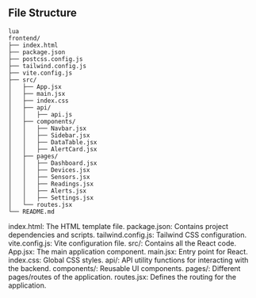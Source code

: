 ## File Structure
```
lua
frontend/
├── index.html
├── package.json
├── postcss.config.js
├── tailwind.config.js
├── vite.config.js
├── src/
│   ├── App.jsx
│   ├── main.jsx
│   ├── index.css
│   ├── api/
│   │   ├── api.js
│   ├── components/
│   │   ├── Navbar.jsx
│   │   ├── Sidebar.jsx
│   │   ├── DataTable.jsx
│   │   ├── AlertCard.jsx
│   ├── pages/
│   │   ├── Dashboard.jsx
│   │   ├── Devices.jsx
│   │   ├── Sensors.jsx
│   │   ├── Readings.jsx
│   │   ├── Alerts.jsx
│   │   ├── Settings.jsx
│   └── routes.jsx
└── README.md
```
index.html: The HTML template file.
package.json: Contains project dependencies and scripts.
tailwind.config.js: Tailwind CSS configuration.
vite.config.js: Vite configuration file.
src/: Contains all the React code.
App.jsx: The main application component.
main.jsx: Entry point for React.
index.css: Global CSS styles.
api/: API utility functions for interacting with the backend.
components/: Reusable UI components.
pages/: Different pages/routes of the application.
routes.jsx: Defines the routing for the application.
